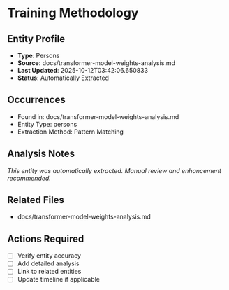 # Training Methodology

## Entity Profile
- **Type**: Persons
- **Source**: docs/transformer-model-weights-analysis.md
- **Last Updated**: 2025-10-12T03:42:06.650833
- **Status**: Automatically Extracted

## Occurrences
- Found in: docs/transformer-model-weights-analysis.md
- Entity Type: persons
- Extraction Method: Pattern Matching

## Analysis Notes
*This entity was automatically extracted. Manual review and enhancement recommended.*

## Related Files
- docs/transformer-model-weights-analysis.md

## Actions Required
- [ ] Verify entity accuracy
- [ ] Add detailed analysis
- [ ] Link to related entities
- [ ] Update timeline if applicable

